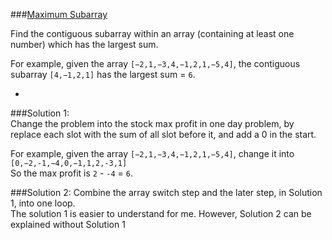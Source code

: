 ###[Maximum Subarray](http://leetcode.com/onlinejudge#question_53)

Find the contiguous subarray within an array (containing at least one number) which has the largest sum.

For example, given the array `[−2,1,−3,4,−1,2,1,−5,4]`,
the contiguous subarray `[4,−1,2,1]` has the largest sum = `6`.

-

###Solution 1:  
Change the problem into the stock max profit in one day problem, by replace each slot with the sum of all slot before it, and add a 0 in the start.

For example, given the array `[−2,1,−3,4,−1,2,1,−5,4]`, change it into   
`[0,−2,-1,−4,0,−1,1,2,-3,1]`  
So the max profit is `2` - `-4` = `6`.

###Solution 2:
Combine the array switch step and the later step, in Solution 1, into one loop.   
The solution 1 is easier to understand for me. However, Solution 2 can be explained without Solution 1
